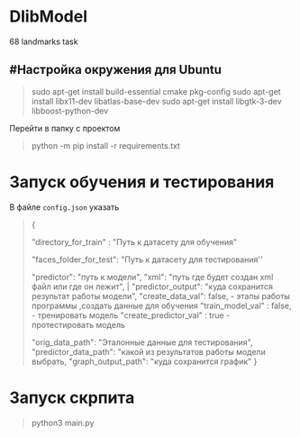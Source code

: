 # DlibModel
68 landmarks task

## #Настройка окружения для Ubuntu

> sudo apt-get install build-essential cmake pkg-config
> sudo apt-get install libx11-dev libatlas-base-dev
> sudo apt-get install libgtk-3-dev libboost-python-dev

Перейти в папку с проектом 

> python -m pip install -r requirements.txt

# 

# Запуск обучения и тестирования

В файле `config.json` указать

> {
> 
> "directory_for_train" : "Путь к датасету для обучения"
> 
>  "faces_folder_for_test": "Путь к датасету для тестирования''
> 
> "predictor": "путь к модели", 
>  "xml": "путь где будет создан xml файл или где он лежит", |
>  "predictor_output": "куда сохранится результат работы модели", 
>  "create_data_val": false, - этапы работы программы ,создать данные для обучения
>  "train_model_val" : false, - тренировать модель
>  "create_predictor_val" : true - протестировать модель
> 
> "orig_data_path": "Эталонные данные для тестирования", "predictor_data_path": "какой из результатов работы модели выбрать, 
> "graph_output_path": "куда сохранится график" }   



# Запуск скрпита

> python3 main.py
